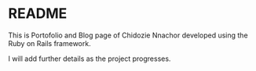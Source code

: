 # README

This is Portofolio and Blog page of Chidozie Nnachor developed using the Ruby on Rails framework.

I will add further details as the project progresses.